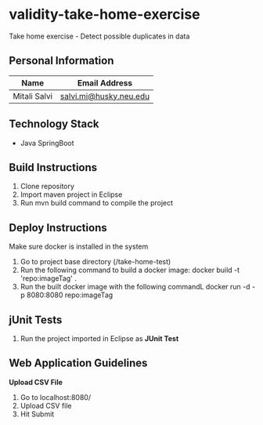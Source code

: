 # validity-take-home-exercise
Take home exercise - Detect possible duplicates in data


## Personal Information

| Name | Email Address |
| --- | --- |
| Mitali Salvi | salvi.mi@husky.neu.edu|


## Technology Stack
- Java SpringBoot

## Build Instructions
1. Clone repository
2. Import maven project in Eclipse
3. Run mvn build command to compile the project 

## Deploy Instructions
Make sure docker is installed in the system
1. Go to project base directory (/take-home-test)
2. Run the following command to build a docker image:
	docker build -t 'repo:imageTag' .
3. Run the built docker image with the following commandL
	docker run -d -p 8080:8080 repo:imageTag

## jUnit Tests
1. Run the project imported in Eclipse as **JUnit Test**

## Web Application Guidelines

**Upload CSV File**
1. Go to localhost:8080/ <br>
2. Upload CSV file
3. Hit Submit